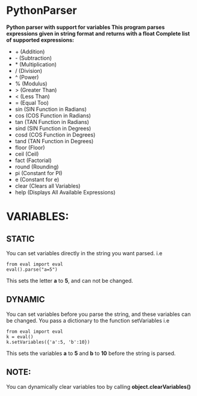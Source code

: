 # PythonParser
**Python parser with support for variables
This program parses expressions given in string format and returns with a float
Complete list of supported expressions:**

- \+ (Addition)
- \- (Subtraction)
- \* (Multiplication)
- \/ (Division)
- \^ (Power)
- \% (Modulus)
- \> (Greater Than)
- \< (Less Than)
- \= (Equal Too)
- sin (SIN Function in Radians)
- cos (COS Function in Radians)
- tan (TAN Function in Radians)
- sind (SIN Function in Degrees)
- cosd (COS Function in Degrees)
- tand (TAN Function in Degrees)
- floor (Floor)
- ceil (Ceil)
- fact (Factorial)
- round (Rounding)
- pi (Constant for PI)
- e (Constant for e)
- clear (Clears all Variables)
- help (Displays All Available Expressions)

# VARIABLES:

## STATIC
You can set variables directly in the string you want parsed. i.e
```
from eval import eval
eval().parse("a=5")
```
This sets the letter **a** to **5**, and can not be changed.

## DYNAMIC
You can set variables before you parse the string, and these variables can be changed. You pass a dictionary to the function setVariables i.e
```
from eval import eval
k = eval()
k.setVariables({'a':5, 'b':10})
```
This sets the variables **a** to **5** and **b** to **10** before the string is parsed.

## NOTE:
You can dynamically clear variables too by calling **object.clearVariables()**



